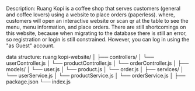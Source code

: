 Description:
Ruang Kopi is a coffee shop that serves customers (general and coffee lovers) using a website to place orders (paperless). where, customers will open an interactive website or scan qr at the table to see the menu, menu information, and place orders. There are still shortcomings on this website, because when migrating to the database there is still an error, so registration or login is still constrained. However, you can log in using the "as Guest" account.

data structure:
ruang kopi-website/
│
├── controllers/
│ └── userController.js
│ └── productController.js
│ └── orderController.js
│
├── models/
│ └── user.js
│ └── product.js
│ └── order.js
│
├── services/
│ └── userService.js
│ └── productService.js
│ └── orderService.js
│
├── package.json
└── index.js
